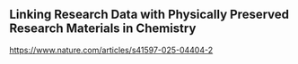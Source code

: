
## Linking Research Data with Physically Preserved Research Materials in Chemistry
https://www.nature.com/articles/s41597-025-04404-2

